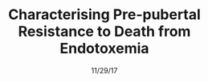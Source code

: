 ---
title: "Characterising Pre-pubertal Resistance to Death from Endotoxemia"
image: "images/writing/post-5.jpg"
link: "https://www.nature.com/articles/s41598-017-16743-1"
categories: ['Journal Article']
date: "11/29/17"
order: "27"
draft: false
---